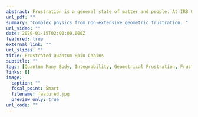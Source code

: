 ```yaml
---
abstract: Frustration is a general state of matter and people. At IRB Q-team. We investigate one of the most basic concpets and identify interesting consequences. 
url_pdf: ""
summary: "Complex physics from non-extensive geometric frustration. "
url_video: ""
date: 2020-01-15T02:00:00.000Z
featured: true
external_link: ""
url_slides: ""
title: Frustrated Quantum Spin Chains
subtitle: ""
tags: [Quantum Many Body, Integrability, Geometrical Frustration, Frustration]
links: []
image:
  caption: ""
  focal_point: Smart
  filename: featured.jpg
  preview_only: true
url_code: ""
---
```

